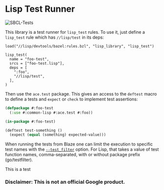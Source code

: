 # Lisp Test Runner

![SBCL-Tests](https://github.com/cybersurf/ace.test/workflows/SBCL-Tests/badge.svg)

This library is a test runner for `lisp_test` rules. To use it, just define a
`lisp_test` rule which has `//lisp/test` in its deps:

```build
load("//lisp/devtools/bazel:rules.bzl", "lisp_library", "lisp_test")

lisp_test(
  name = "foo-test",
  srcs = ["foo-test.lisp"],
  deps = [
    ":foo",
    "//lisp/test",
  ],
)
```

Then use the `ace.test` package. This gives an access to the `deftest` macro
to define a tests and `expect` or `check` to implement test assertions:

```lisp
(defpackage #:foo-test
  (:use #:common-lisp #:ace.test #:foo))

(in-package #:foo-test)

(deftest test-something ()
  (expect (equal (something) expected-value)))
```

When running the tests from Blaze one can limit the execution to specific test
names with the [`--test_filter`](https://docs.bazel.build/versions/master/command-line-reference.html)
option. For Lisp, that takes a value of test function names, comma-separated,
with or without package prefix (go/testfilter).

This is a test

### Disclaimer: This is not an official Google product.
